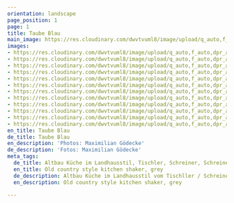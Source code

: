 ```yaml
---
orientation: landscape
page_position: 1
page: 1
title: Taube Blau
main_image: https://res.cloudinary.com/dwvtvuml8/image/upload/q_auto,f_auto,dpr_auto/v1592834090/Altbau-Kueche-Gold-Rahmenbauweise-grau_pvekw3.jpg
images:
- https://res.cloudinary.com/dwvtvuml8/image/upload/q_auto,f_auto,dpr_auto/v1592834090/Altbau-Kueche-Gold-Rahmenbauweise-grau_pvekw3.jpg
- https://res.cloudinary.com/dwvtvuml8/image/upload/q_auto,f_auto,dpr_auto/v1592834107/Graue-Kueche-Goldene-Griffe-Rahmenbauweise-Shaker_wqihli.jpg
- https://res.cloudinary.com/dwvtvuml8/image/upload/q_auto,f_auto,dpr_auto/v1592834124/Hochwertig-Kueche-Landhausstil-Griffe-grau-design_emblc7.jpg
- https://res.cloudinary.com/dwvtvuml8/image/upload/q_auto,f_auto,dpr_auto/v1592834164/Hochwertige-Kueche-Einbauschrank-Raumhoch_rlclrk.jpg
- https://res.cloudinary.com/dwvtvuml8/image/upload/q_auto,f_auto,dpr_auto/v1592834146/Design-Kueche-Altbau-Landhausstil-modern_e3f1at.jpg
- https://res.cloudinary.com/dwvtvuml8/image/upload/q_auto,f_auto,dpr_auto/v1592834184/Hochwertig-Kueche-Griffe-grau-design-Landhausstil_ruopqn.jpg
- https://res.cloudinary.com/dwvtvuml8/image/upload/q_auto,f_auto,dpr_auto/v1592834261/Front-Kueche-Griffe-gold-hochwertig_mci7lc.jpg
- https://res.cloudinary.com/dwvtvuml8/image/upload/q_auto,f_auto,dpr_auto/v1592834220/Kueche-Landhausstil-Griffe-Marmor-Gold_yxkdfr.jpg
- https://res.cloudinary.com/dwvtvuml8/image/upload/q_auto,f_auto,dpr_auto/v1592834237/Individuelle-Kueche-im-Landhausstil-klassisch_kizfzx.jpg
- https://res.cloudinary.com/dwvtvuml8/image/upload/q_auto,f_auto,dpr_auto/v1592834349/Hochwertig-Kueche-Griffe-grau-design_zmzss7.jpg
- https://res.cloudinary.com/dwvtvuml8/image/upload/q_auto,f_auto,dpr_auto/v1592834287/Kueche-Landhausstyle-Amerikanisch-klassisch_b1g4la.jpg
- https://res.cloudinary.com/dwvtvuml8/image/upload/q_auto,f_auto,dpr_auto/v1592834378/Kueche-Design-Armatur-Gold-Hochwertig-Luxus_vrcqvi.jpg
en_title: Taube Blau
de_title: Taube Blau
en_description: 'Photos: Maximilian Gödecke'
de_description: 'Fotos: Maximilian Gödecke'
meta_tags:
  de_title: Altbau Küche im Landhausstil, Tischler, Schreiner, Schreinerei, Tischlerei
  en_title: Old country style kitchen shaker, grey
  de_description: Altbau Küche im Landhausstil vom Tischller / Schreiner
  en_description: Old country style kitchen shaker, grey

---
```

